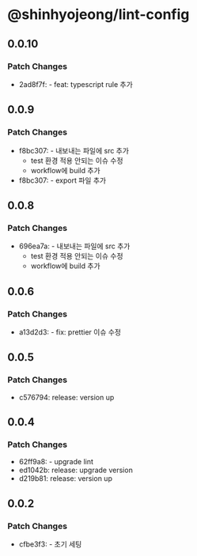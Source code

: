 # @shinhyojeong/lint-config

## 0.0.10

### Patch Changes

- 2ad8f7f: - feat: typescript rule 추가

## 0.0.9

### Patch Changes

- f8bc307: - 내보내는 파일에 src 추가
  - test 환경 적용 안되는 이슈 수정
  - workflow에 build 추가
- f8bc307: - export 파일 추가

## 0.0.8

### Patch Changes

- 696ea7a: - 내보내는 파일에 src 추가
  - test 환경 적용 안되는 이슈 수정
  - workflow에 build 추가

## 0.0.6

### Patch Changes

- a13d2d3: - fix: prettier 이슈 수정

## 0.0.5

### Patch Changes

- c576794: release: version up

## 0.0.4

### Patch Changes

- 62ff9a8: - upgrade lint
- ed1042b: release: upgrade version
- d219b81: release: version up

## 0.0.2

### Patch Changes

- cfbe3f3: - 초기 세팅
